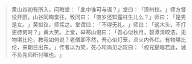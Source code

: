
> 黄山谷初有所入，问晦堂：​「此中谁可与语？​」堂曰：​「漳州权。​」师方督役开田，山谷同晦堂往，致问曰：​「直岁还知露柱生儿么？​」师曰：​「是男是女。​」黄拟议，师挥之。堂谓曰：​「不得无礼。​」师曰：​「这木头，不打更待何时？​」黄大笑。上堂，举寒山偈曰：​「吾心似秋月，碧潭清皎洁。无物堪比伦，教我如何说？老僧即不然，吾心似灯笼，点火内外红。有物堪比伦，来朝日出东。​」传者以为笑。死心和尚见之叹曰：​「权兄提唱若此，诚不负先师所付嘱也。​」
